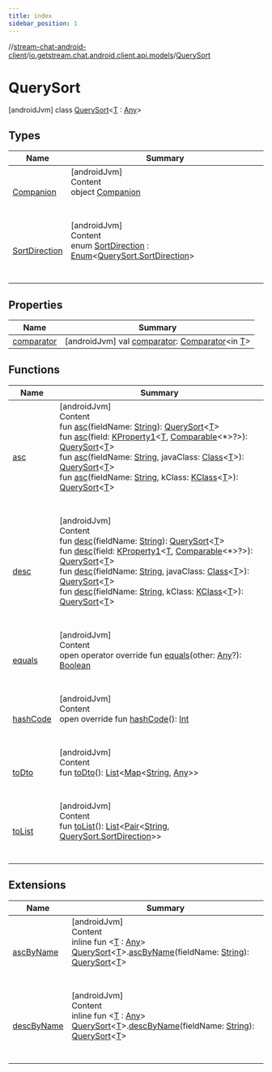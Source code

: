 ```yaml
---
title: index
sidebar_position: 1
---
```

//[stream-chat-android-client](../../../index.md)/[io.getstream.chat.android.client.api.models](../index.md)/[QuerySort](index.md)



# QuerySort  
 [androidJvm] class [QuerySort](index.md)&lt;[T](index.md) : [Any](https://kotlinlang.org/api/latest/jvm/stdlib/kotlin/-any/index.html)&gt;   


## Types  
  
|  Name |  Summary | 
|---|---|
| <a name="io.getstream.chat.android.client.api.models/QuerySort.Companion///PointingToDeclaration/"></a>[Companion](Companion/index.md)| <a name="io.getstream.chat.android.client.api.models/QuerySort.Companion///PointingToDeclaration/"></a>[androidJvm]  <br/>Content  <br/>object [Companion](Companion/index.md)  <br/><br/><br/>|
| <a name="io.getstream.chat.android.client.api.models/QuerySort.SortDirection///PointingToDeclaration/"></a>[SortDirection](SortDirection/index.md)| <a name="io.getstream.chat.android.client.api.models/QuerySort.SortDirection///PointingToDeclaration/"></a>[androidJvm]  <br/>Content  <br/>enum [SortDirection](SortDirection/index.md) : [Enum](https://kotlinlang.org/api/latest/jvm/stdlib/kotlin/-enum/index.html)&lt;[QuerySort.SortDirection](SortDirection/index.md)&gt;   <br/><br/><br/>|


## Properties  
  
|  Name |  Summary | 
|---|---|
| <a name="io.getstream.chat.android.client.api.models/QuerySort/comparator/#/PointingToDeclaration/"></a>[comparator](comparator.md)| <a name="io.getstream.chat.android.client.api.models/QuerySort/comparator/#/PointingToDeclaration/"></a> [androidJvm] val [comparator](comparator.md): [Comparator](https://kotlinlang.org/api/latest/jvm/stdlib/kotlin/-comparator/index.html)&lt;in [T](index.md)&gt;   <br/>|


## Functions  
  
|  Name |  Summary | 
|---|---|
| <a name="io.getstream.chat.android.client.api.models/QuerySort/asc/#kotlin.String/PointingToDeclaration/"></a>[asc](asc.md)| <a name="io.getstream.chat.android.client.api.models/QuerySort/asc/#kotlin.String/PointingToDeclaration/"></a>[androidJvm]  <br/>Content  <br/>fun [asc](asc.md)(fieldName: [String](https://kotlinlang.org/api/latest/jvm/stdlib/kotlin/-string/index.html)): [QuerySort](index.md)&lt;[T](index.md)&gt;  <br/>fun [asc](asc.md)(field: [KProperty1](https://kotlinlang.org/api/latest/jvm/stdlib/kotlin.reflect/-k-property1/index.html)&lt;[T](index.md), [Comparable](https://kotlinlang.org/api/latest/jvm/stdlib/kotlin/-comparable/index.html)&lt;*&gt;?&gt;): [QuerySort](index.md)&lt;[T](index.md)&gt;  <br/>fun [asc](asc.md)(fieldName: [String](https://kotlinlang.org/api/latest/jvm/stdlib/kotlin/-string/index.html), javaClass: [Class](https://developer.android.com/reference/kotlin/java/lang/Class.html)&lt;[T](index.md)&gt;): [QuerySort](index.md)&lt;[T](index.md)&gt;  <br/>fun [asc](asc.md)(fieldName: [String](https://kotlinlang.org/api/latest/jvm/stdlib/kotlin/-string/index.html), kClass: [KClass](https://kotlinlang.org/api/latest/jvm/stdlib/kotlin.reflect/-k-class/index.html)&lt;[T](index.md)&gt;): [QuerySort](index.md)&lt;[T](index.md)&gt;  <br/><br/><br/>|
| <a name="io.getstream.chat.android.client.api.models/QuerySort/desc/#kotlin.String/PointingToDeclaration/"></a>[desc](desc.md)| <a name="io.getstream.chat.android.client.api.models/QuerySort/desc/#kotlin.String/PointingToDeclaration/"></a>[androidJvm]  <br/>Content  <br/>fun [desc](desc.md)(fieldName: [String](https://kotlinlang.org/api/latest/jvm/stdlib/kotlin/-string/index.html)): [QuerySort](index.md)&lt;[T](index.md)&gt;  <br/>fun [desc](desc.md)(field: [KProperty1](https://kotlinlang.org/api/latest/jvm/stdlib/kotlin.reflect/-k-property1/index.html)&lt;[T](index.md), [Comparable](https://kotlinlang.org/api/latest/jvm/stdlib/kotlin/-comparable/index.html)&lt;*&gt;?&gt;): [QuerySort](index.md)&lt;[T](index.md)&gt;  <br/>fun [desc](desc.md)(fieldName: [String](https://kotlinlang.org/api/latest/jvm/stdlib/kotlin/-string/index.html), javaClass: [Class](https://developer.android.com/reference/kotlin/java/lang/Class.html)&lt;[T](index.md)&gt;): [QuerySort](index.md)&lt;[T](index.md)&gt;  <br/>fun [desc](desc.md)(fieldName: [String](https://kotlinlang.org/api/latest/jvm/stdlib/kotlin/-string/index.html), kClass: [KClass](https://kotlinlang.org/api/latest/jvm/stdlib/kotlin.reflect/-k-class/index.html)&lt;[T](index.md)&gt;): [QuerySort](index.md)&lt;[T](index.md)&gt;  <br/><br/><br/>|
| <a name="io.getstream.chat.android.client.api.models/QuerySort/equals/#kotlin.Any?/PointingToDeclaration/"></a>[equals](equals.md)| <a name="io.getstream.chat.android.client.api.models/QuerySort/equals/#kotlin.Any?/PointingToDeclaration/"></a>[androidJvm]  <br/>Content  <br/>open operator override fun [equals](equals.md)(other: [Any](https://kotlinlang.org/api/latest/jvm/stdlib/kotlin/-any/index.html)?): [Boolean](https://kotlinlang.org/api/latest/jvm/stdlib/kotlin/-boolean/index.html)  <br/><br/><br/>|
| <a name="io.getstream.chat.android.client.api.models/QuerySort/hashCode/#/PointingToDeclaration/"></a>[hashCode](hashCode.md)| <a name="io.getstream.chat.android.client.api.models/QuerySort/hashCode/#/PointingToDeclaration/"></a>[androidJvm]  <br/>Content  <br/>open override fun [hashCode](hashCode.md)(): [Int](https://kotlinlang.org/api/latest/jvm/stdlib/kotlin/-int/index.html)  <br/><br/><br/>|
| <a name="io.getstream.chat.android.client.api.models/QuerySort/toDto/#/PointingToDeclaration/"></a>[toDto](toDto.md)| <a name="io.getstream.chat.android.client.api.models/QuerySort/toDto/#/PointingToDeclaration/"></a>[androidJvm]  <br/>Content  <br/>fun [toDto](toDto.md)(): [List](https://kotlinlang.org/api/latest/jvm/stdlib/kotlin.collections/-list/index.html)&lt;[Map](https://kotlinlang.org/api/latest/jvm/stdlib/kotlin.collections/-map/index.html)&lt;[String](https://kotlinlang.org/api/latest/jvm/stdlib/kotlin/-string/index.html), [Any](https://kotlinlang.org/api/latest/jvm/stdlib/kotlin/-any/index.html)&gt;&gt;  <br/><br/><br/>|
| <a name="io.getstream.chat.android.client.api.models/QuerySort/toList/#/PointingToDeclaration/"></a>[toList](toList.md)| <a name="io.getstream.chat.android.client.api.models/QuerySort/toList/#/PointingToDeclaration/"></a>[androidJvm]  <br/>Content  <br/>fun [toList](toList.md)(): [List](https://kotlinlang.org/api/latest/jvm/stdlib/kotlin.collections/-list/index.html)&lt;[Pair](https://kotlinlang.org/api/latest/jvm/stdlib/kotlin/-pair/index.html)&lt;[String](https://kotlinlang.org/api/latest/jvm/stdlib/kotlin/-string/index.html), [QuerySort.SortDirection](SortDirection/index.md)&gt;&gt;  <br/><br/><br/>|


## Extensions  
  
|  Name |  Summary | 
|---|---|
| <a name="io.getstream.chat.android.client.api.models/QuerySort.Companion/ascByName/io.getstream.chat.android.client.api.models.QuerySort[TypeParam(bounds=[kotlin.Any])]#kotlin.String/PointingToDeclaration/"></a>[ascByName](Companion/ascByName.md)| <a name="io.getstream.chat.android.client.api.models/QuerySort.Companion/ascByName/io.getstream.chat.android.client.api.models.QuerySort[TypeParam(bounds=[kotlin.Any])]#kotlin.String/PointingToDeclaration/"></a>[androidJvm]  <br/>Content  <br/>inline fun &lt;[T](Companion/ascByName.md) : [Any](https://kotlinlang.org/api/latest/jvm/stdlib/kotlin/-any/index.html)&gt; [QuerySort](index.md)&lt;[T](Companion/ascByName.md)&gt;.[ascByName](Companion/ascByName.md)(fieldName: [String](https://kotlinlang.org/api/latest/jvm/stdlib/kotlin/-string/index.html)): [QuerySort](index.md)&lt;[T](Companion/ascByName.md)&gt;  <br/><br/><br/>|
| <a name="io.getstream.chat.android.client.api.models/QuerySort.Companion/descByName/io.getstream.chat.android.client.api.models.QuerySort[TypeParam(bounds=[kotlin.Any])]#kotlin.String/PointingToDeclaration/"></a>[descByName](Companion/descByName.md)| <a name="io.getstream.chat.android.client.api.models/QuerySort.Companion/descByName/io.getstream.chat.android.client.api.models.QuerySort[TypeParam(bounds=[kotlin.Any])]#kotlin.String/PointingToDeclaration/"></a>[androidJvm]  <br/>Content  <br/>inline fun &lt;[T](Companion/descByName.md) : [Any](https://kotlinlang.org/api/latest/jvm/stdlib/kotlin/-any/index.html)&gt; [QuerySort](index.md)&lt;[T](Companion/descByName.md)&gt;.[descByName](Companion/descByName.md)(fieldName: [String](https://kotlinlang.org/api/latest/jvm/stdlib/kotlin/-string/index.html)): [QuerySort](index.md)&lt;[T](Companion/descByName.md)&gt;  <br/><br/><br/>|

